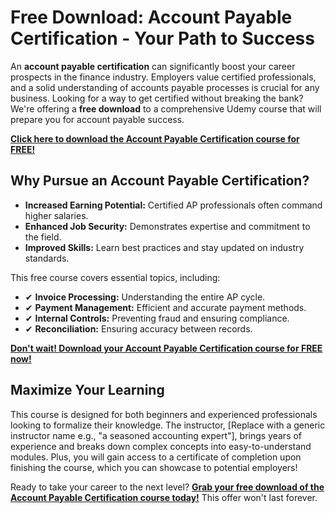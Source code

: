 # Free Download: Account Payable Certification - Your Path to Success

An **account payable certification** can significantly boost your career prospects in the finance industry. Employers value certified professionals, and a solid understanding of accounts payable processes is crucial for any business. Looking for a way to get certified without breaking the bank? We're offering a **free download** to a comprehensive Udemy course that will prepare you for account payable success.

[**Click here to download the Account Payable Certification course for FREE!**](https://udemywork.com/account-payable-certification)

## Why Pursue an Account Payable Certification?

*   **Increased Earning Potential:** Certified AP professionals often command higher salaries.
*   **Enhanced Job Security:** Demonstrates expertise and commitment to the field.
*   **Improved Skills:** Learn best practices and stay updated on industry standards.

This free course covers essential topics, including:

*   ✔  **Invoice Processing:** Understanding the entire AP cycle.
*   ✔  **Payment Management:** Efficient and accurate payment methods.
*   ✔  **Internal Controls:** Preventing fraud and ensuring compliance.
*   ✔  **Reconciliation:** Ensuring accuracy between records.

[**Don't wait! Download your Account Payable Certification course for FREE now!**](https://udemywork.com/account-payable-certification)

## Maximize Your Learning

This course is designed for both beginners and experienced professionals looking to formalize their knowledge. The instructor, [Replace with a generic instructor name e.g., "a seasoned accounting expert"], brings years of experience and breaks down complex concepts into easy-to-understand modules. Plus, you will gain access to a certificate of completion upon finishing the course, which you can showcase to potential employers!

Ready to take your career to the next level? [**Grab your free download of the Account Payable Certification course today!**](https://udemywork.com/account-payable-certification) This offer won't last forever.
